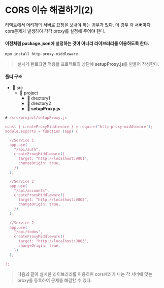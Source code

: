 # CORS 이슈 해결하기(2)

리액트에서 어려개의 서버로 요청을 보내야 하는 경우가 있다. 이 경우 각 서버마다 cors문제가 발생하여 각각 proxy를 설정해 주어야 한다.



#### 이전처럼 package.json에 설정하는 것이 아니라 라이브러리를 이용하도록 한다.

```sh
npm install http-proxy-middleware
```

> 설치가 완료되면 적용할 프로젝트의 상단에 **setupProxy.js**를 만들어 작성한다.



#### 폴더 구조

* :file_folder: src
  * :file_folder: project
    * :file_folder: drectory1
    * :file_folder: drectory2
    * :memo: **setupProxy.js**

```javascript
# /src/project/setupProxy.js

const { createProxyMiddleware } = require("http-proxy-middleware");
module.exports = function (app) {

  //Service 1
  app.use(
    "/api/auth",
    createProxyMiddleware({
      target: "http://localhost:9001",
      changeOrigin: true,
    })
  );

  //Service 2
  app.use(
    "/api/accounts",
    createProxyMiddleware({
      target: "http://localhost:9002",
      changeOrigin: true,
    })
  );
  
  //Service 2
  app.use(
    "/api/todos",
    createProxyMiddleware({
      target: "http://localhost:9003",
      changeOrigin: true,
    })
  );

};
```

> 다음과 같이 설치한 라이브러리를 이용하여 cors에러가 나는 각 서버에 맞는 proxy를 등록하여 문제를 해결할 수 있다.